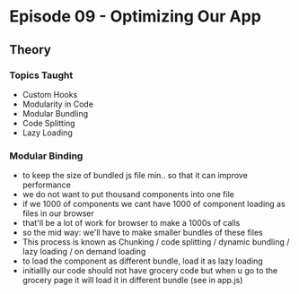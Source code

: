 

# Episode 09 - Optimizing Our App

## Theory

### Topics Taught

- Custom Hooks
- Modularity in Code
- Modular Bundling 
- Code Splitting
- Lazy Loading


### Modular Binding

- to keep the size of bundled js file min.. so that it can improve performance
- we do not want to put thousand  components into one file
- if we 1000 of components we cant have 1000 of component loading as files in our browser
- that'll be a lot of work for browser to make a 1000s of calls
- so the mid way: we'll have to make smaller bundles of these files
- This process is known as Chunking / code splitting / dynamic bundling / lazy loading / on demand loading
- to load the component as different bundle, load it as lazy loading
- initiallly our code should not have grocery code but when u go to the grocery page it will load it in different bundle (see in app.js)